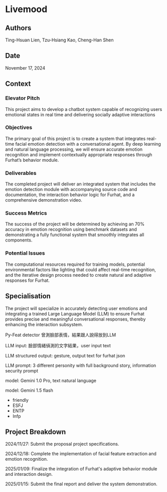 # Livemood

## Authors

Ting-Hsuan Lien, Tzu-Hsiang Kao, Cheng-Han Shen

## Date

November 17, 2024 

## Context

### Elevator Pitch

This project aims to develop a chatbot system capable of recognizing users emotional states in real time and delivering socially adaptive interactions

### Objectives

The primary goal of this project is to create a system that integrates real-time facial emotion detection with a conversational agent. By deep learning and natural language processing, we will ensure accurate emotion recognition and implement contextually appropriate responses through Furhat’s behavior module. 

### Deliverables

The completed project will deliver an integrated system that includes the emotion detection module with accompanying source code and documentation, the interaction behavior logic for Furhat, and a comprehensive demonstration video. 

### Success Metrics

The success of the project will be determined by achieving an 70% accuracy in emotion recognition using benchmark datasets and demonstrating a fully functional system that smoothly integrates all components.

### Potential Issues

The computational resources required for training models, potential environmental factors like lighting that could affect real-time recognition, and the iterative design process needed to create natural and adaptive responses for Furhat. 

## Specialisation

The project will specialize in accurately detecting user emotions and integrating a trained Large Language Model (LLM) to ensure Furhat provides precise and meaningful conversational responses, thereby enhancing the interaction subsystem. 

 Py-Feat detector 曾測臉部表情，結果跟人說得放到LLM  



LLM input: 臉部情緒偵測的文字結果，user input text

LLM structured output: gesture, output text for furhat json

LLM prompt: 3 different personity with full background story, information security prompt

model: Gemini 1.0 Pro, text natural language

model: Gemini 1.5 flash

- friendly 
- ESFJ
- ENTP
- Infp



## Project Breakdown

2024/11/27: Submit the proposal project specifications. 

2024/12/18: Complete the implementation of facial feature extraction and emotion recognition. 

2025/01/09: Finalize the integration of Furhat's adaptive behavior module and interaction design. 

2025/01/15: Submit the final report and deliver the system demonstration. 

